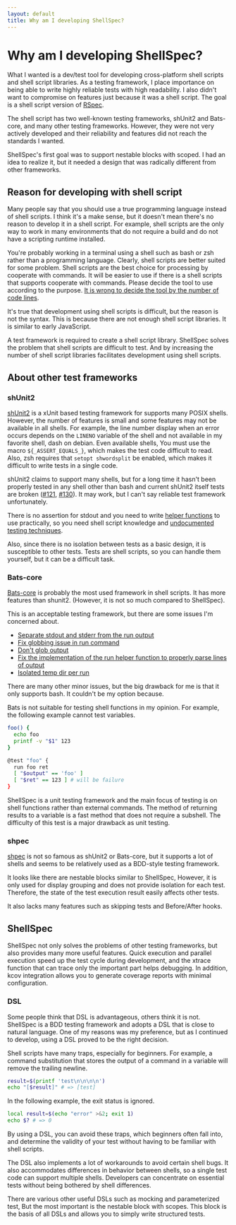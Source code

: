```yaml
---
layout: default
title: Why am I developing ShellSpec?
---
```


# Why am I developing ShellSpec?

What I wanted is a dev/test tool for developing cross-platform shell scripts and shell script libraries. As a testing framework, I place importance on being able to write highly reliable tests with high readability. I also didn't want to compromise on features just because it was a shell script. The goal is a shell script version of [RSpec](https://rspec.info/).

The shell script has two well-known testing frameworks, shUnit2 and Bats-core, and many other testing frameworks. However, they were not very actively developed and their reliability and features did not reach the standards I wanted.

ShellSpec's first goal was to support nestable blocks with scoped. I had an idea to realize it, but it needed a design that was radically different from other frameworks.

## Reason for developing with shell script

Many people say that you should use a true programming language instead of shell scripts. I think it's a make sense, but it doesn't mean there's no reason to develop it in a shell script. For example, shell scripts are the only way to work in many environments that do not require a build and do not have a scripting runtime installed.

You're probably working in a terminal using a shell such as bash or zsh rather than a programming language. Clearly, shell scripts are better suited for some problem. Shell scripts are the best choice for processing by cooperate with commands. It will be easier to use if there is a shell scripts that supports cooperate with commands. Please decide the tool to use according to the purpose. [It is wrong to decide the tool by the number of code lines](https://google.github.io/styleguide/shellguide.html#when-to-use-shell).

It's true that development using shell scripts is difficult, but the reason is not the syntax. This is because there are not enough shell script libraries.
It is similar to early JavaScript.

A test framework is required to create a shell script library. ShellSpec solves the problem that shell scripts are difficult to test. And by increasing the number of shell script libraries facilitates development using shell scripts.

## About other test frameworks

### shUnit2

[shUnit2](https://github.com/kward/shunit2) is a xUnit based testing framework for supports many POSIX shells. However, the number of features is small and some features may not be available in all shells. For example, the line number display when an error occurs depends on the `LINENO` variable of the shell and not available in my favorite shell, dash on debian. Even available shells, You must use the macro `${_ASSERT_EQUALS_}`, which makes the test code difficult to read. Also, zsh requires that `setopt shwordsplit` be enabled, which makes it difficult to write tests in a single code.

shUnit2 claims to support many shells, but for a long time it hasn't been properly tested in any shell other than bash and current shUnit2 itself tests are broken ([#121](https://github.com/kward/shunit2/issues/121), [#130](https://github.com/kward/shunit2/pull/130)). It may work, but I can't say reliable test framework unfortunately.

There is no assertion for stdout and you need to write [helper functions](https://github.com/kward/shflags/blob/master/shflags_test_helpers) to use practically, so you need shell script knowledge and [undocumented testing techniques](https://github.com/kward/shflags/blob/master/shflags_parsing_test.sh).

Also, since there is no isolation between tests as a basic design, it is susceptible to other tests. Tests are shell scripts, so you can handle them yourself, but it can be a difficult task.

### Bats-core

[Bats-core](https://github.com/bats-core/bats-core) is probably the most used framework in shell scripts. It has more features than shunit2. (However, it is not so much compared to ShellSpec).

This is an acceptable testing framework, but there are some issues I'm concerned about.

- [Separate stdout and stderr from the run output](https://github.com/bats-core/bats-core/pull/2)
- [Fix globbing issue in run command](https://github.com/bats-core/bats-core/pull/152)
- [Don't glob output](https://github.com/bats-core/bats-core/pull/158)
- [Fix the implementation of the run helper function to properly parse lines of output](https://github.com/bats-core/bats-core/pull/289)
- [Isolated temp dir per run](https://github.com/bats-core/bats-core/issues/283)

There are many other minor issues, but the big drawback for me is that it only supports bash. It couldn't be my option because.

Bats is not suitable for testing shell functions in my opinion. For example, the following example cannot test variables.

```sh
foo() {
  echo foo
  printf -v "$1" 123
}

@test "foo" {
  run foo ret
  [ "$output" == 'foo' ]
  [ "$ret" == 123 ] # will be failure
}
```

ShellSpec is a unit testing framework and the main focus of testing is on shell functions rather than external commands. The method of returning results to a variable is a fast method that does not require a subshell. The difficulty of this test is a major drawback as unit testing.

### shpec

[shpec](https://github.com/rylnd/shpec) is not so famous as shUnit2 or Bats-core, but it supports a lot of shells and seems to be relatively used as a BDD-style testing framework.

It looks like there are nestable blocks similar to ShellSpec, However, it is only used for display grouping and does not provide isolation for each test. Therefore, the state of the test execution result easily affects other tests.

It also lacks many features such as skipping tests and Before/After hooks.

## ShellSpec

ShellSpec not only solves the problems of other testing frameworks, but also provides many more useful features. Quick execution and parallel execution speed up the test cycle during development, and the xtrace function that can trace only the important part helps debugging. In addition, kcov integration allows you to generate coverage reports with minimal configuration.

### DSL

Some people think that DSL is advantageous, others think it is not. ShellSpec is a BDD testing framework and adopts a DSL that is close to natural language. One of my reasons was my preference, but as I continued to develop, using a DSL proved to be the right decision.

Shell scripts have many traps, especially for beginners. For example, a command substitution that stores the output of a command in a variable will remove the trailing newline.

```sh
result=$(printf 'test\n\n\n\n')
echo "[$result]" # => [test]
```

In the following example, the exit status is ignored.

```sh
local result=$(echo "error" >&2; exit 1)
echo $? # => 0
```

By using a DSL, you can avoid these traps, which beginners often fall into, and determine the validity of your test without having to be familiar with shell scripts.

The DSL also implements a lot of workarounds to avoid certain shell bugs. It also accommodates differences in behavior between shells, so a single test code can support multiple shells. Developers can concentrate on essential tests without being bothered by shell differences.

There are various other useful DSLs such as mocking and parameterized test, But the most important is the nestable block with scopes. This block is the basis of all DSLs and allows you to simply write structured tests.
